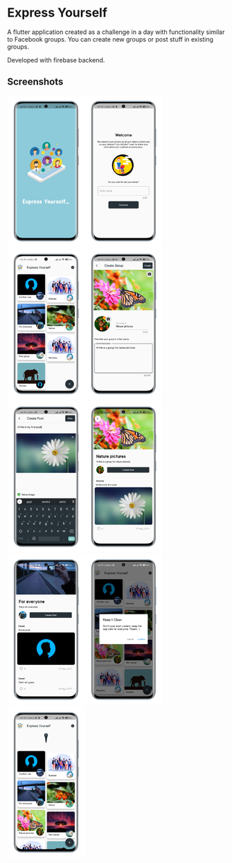 # Express Yourself

A flutter application created as a challenge in a day with functionality similar to Facebook groups.
You can create new groups or post stuff in existing groups.

Developed with firebase backend.

## Screenshots

<img src="./screenshots/1.png?raw=true" height="350"><img src="./screenshots/2.png?raw=true" height="350"><img src="./screenshots/3.png?raw=true" height="350"><img src="./screenshots/4.png?raw=true" height="350"><img src="./screenshots/5.png?raw=true" height="350"><img src="./screenshots/6.png?raw=true" height="350"><img src="./screenshots/7.png?raw=true" height="350"><img src="./screenshots/8.png?raw=true" height="350"><img src="./screenshots/9.png?raw=true" height="350">
